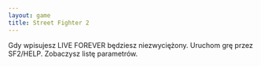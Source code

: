 ```yaml
---
layout: game
title: Street Fighter 2
---
```


Gdy wpisujesz LIVE FOREVER będziesz niezwyciężony.
Uruchom grę przez SF2/HELP. Zobaczysz listę parametrów.

